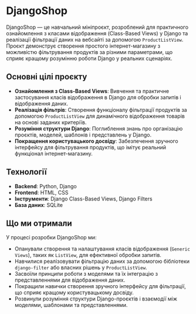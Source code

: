 # DjangoShop

DjangoShop — це навчальний мініпроєкт, розроблений для практичного ознайомлення з класами відображення (Class-Based Views) у Django та реалізації фільтрації даних на вебсайті за допомогою `ProductListView`. Проєкт демонструє створення простого інтернет-магазину з можливістю фільтрування продуктів за різними параметрами, що сприяє кращому розумінню роботи Django у реальних сценаріях.

## Основні цілі проєкту

- **Ознайомлення з Class-Based Views**: Вивчення та практичне застосування класів відображення в Django для обробки запитів і відображення даних.
- **Реалізація фільтрів**: Створення функціоналу фільтрації продуктів за допомогою `ProductListView` для динамічного відображення товарів на основі заданих критеріїв.
- **Розуміння структури Django**: Поглиблення знань про організацію проєктів, моделей, шаблонів і представлень у Django.
- **Покращення користувацького досвіду**: Забезпечення зручного інтерфейсу для фільтрування продуктів, що імітує реальний функціонал інтернет-магазину.

## Технології

- **Backend**: Python, Django
- **Frontend**: HTML, CSS
- **Інструменти**: Django Class-Based Views, Django Filters
- **База даних**: SQLite 

## Що ми отримали

У процесі розробки DjangoShop ми:
- Опанували створення та налаштування класів відображення (`Generic Views`), таких як `ListView`, для ефективної обробки запитів.
- Навчилися реалізовувати фільтрацію даних за допомогою бібліотеки `django-filter` або власних рішень у `ProductListView`.
- Засвоїли принципи роботи з моделями та їх інтеграцію з представленнями для відображення даних.
- Покращили навички створення зручного інтерфейсу для фільтрації, що сприяє кращому користувацькому досвіду.
- Розвинули розуміння структури Django-проєктів і взаємодії між моделями, шаблонами та представленнями.
